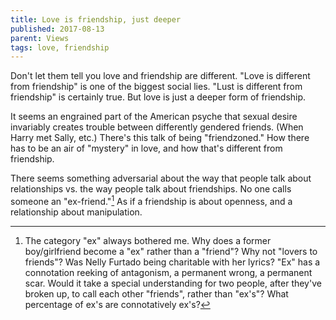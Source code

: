 ```yaml
---
title: Love is friendship, just deeper
published: 2017-08-13
parent: Views
tags: love, friendship
---
```


Don't let them tell you love and friendship are different. "Love is different from friendship" is one of the biggest social lies. "Lust is different from friendship" is certainly true. But love is just a deeper form of friendship.

It seems an engrained part of the American psyche that sexual desire invariably creates trouble between differently gendered friends. (When Harry met Sally, etc.) There's this talk of being "friendzoned." How there has to be an air of "mystery" in love, and how that's different from friendship. 

There seems something adversarial about the way that people talk about relationships vs. the way people talk about friendships. No one calls someone an "ex-friend."[^f1] As if a friendship is about openness, and a relationship about manipulation.


[^f1]: The category "ex" always bothered me. Why does a former boy/girlfriend become a "ex" rather than a "friend"? Why not "lovers to friends"? Was Nelly Furtado being charitable with her lyrics? "Ex" has a connotation reeking of antagonism, a permanent wrong, a permanent scar. Would it take a special understanding for two people, after they've broken up, to call each other "friends", rather than "ex's"? What percentage of ex's are connotatively ex's?

